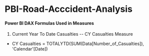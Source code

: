 # PBI-Road-Acccident-Analysis

#### Power BI DAX Formulas Used in Measures

1. Current Year To Date Casualties -- CY Casualties Measure
* CY Casualties = TOTALYTD(SUM(Data[Number_of_Casualties]), 'Calendar'[Date])
